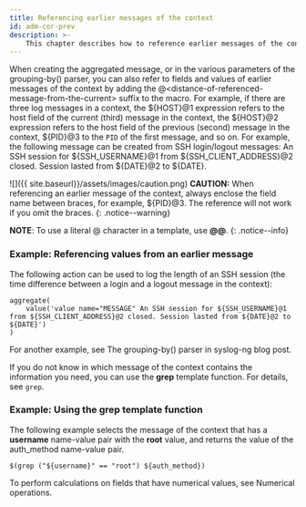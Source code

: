 ```yaml
---
title: Referencing earlier messages of the context
id: adm-cor-prev
description: >-
    This chapter describes how to reference earlier messages of the context in {{ site.product.short_name }}
---
```


When creating the aggregated message, or in the various parameters of
the grouping-by() parser, you can also refer to fields and values of
earlier messages of the context by adding the
@\<distance-of-referenced-message-from-the-current\> suffix to the
macro. For example, if there are three log messages in a context, the
${HOST}@1 expression refers to the host field of the current (third)
message in the context, the ${HOST}@2 expression refers to the host
field of the previous (second) message in the context, ${PID}@3 to the
`PID` of the first message, and so on. For example, the following message
can be created from SSH login/logout messages: An SSH session for
${SSH\_USERNAME}@1 from ${SSH\_CLIENT\_ADDRESS}@2 closed. Session
lasted from ${DATE}@2 to ${DATE}.

![]({{ site.baseurl}}/assets/images/caution.png) **CAUTION:**
When referencing an earlier message of the context, always enclose the
field name between braces, for example, ${PID}@3. The reference will not work
if you omit the braces.
{: .notice--warning}

**NOTE**: To use a literal @ character in a template, use **@@**.
{: .notice--info}

### Example: Referencing values from an earlier message

The following action can be used to log the length of an SSH session
(the time difference between a login and a logout message in the
context):

```config
aggregate(
    value('value name="MESSAGE" An SSH session for ${SSH_USERNAME}@1 from ${SSH_CLIENT_ADDRESS}@2 closed. Session lasted from ${DATE}@2 to ${DATE}')
)
```

For another example, see The grouping-by() parser in syslog-ng blog
post.

If you do not know in which message of the context contains the
information you need, you can use the **grep** template function. For
details, see
`grep`.

### Example: Using the grep template function

The following example selects the message of the context that has a
**username** name-value pair with the **root** value, and returns the
value of the auth\_method name-value pair.

```config
$(grep ("${username}" == "root") ${auth_method})
```

To perform calculations on fields that have numerical values, see
Numerical operations.
